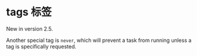 # tags 标签

[tags]: http://www.ansible.com.cn/docs/playbooks_tags.html
[tags-en]: https://docs.ansible.com/ansible/latest/user_guide/playbooks_tags.html

New in version 2.5.

Another special tag is `never`, which will prevent a task from running unless a tag is specifically requested.

